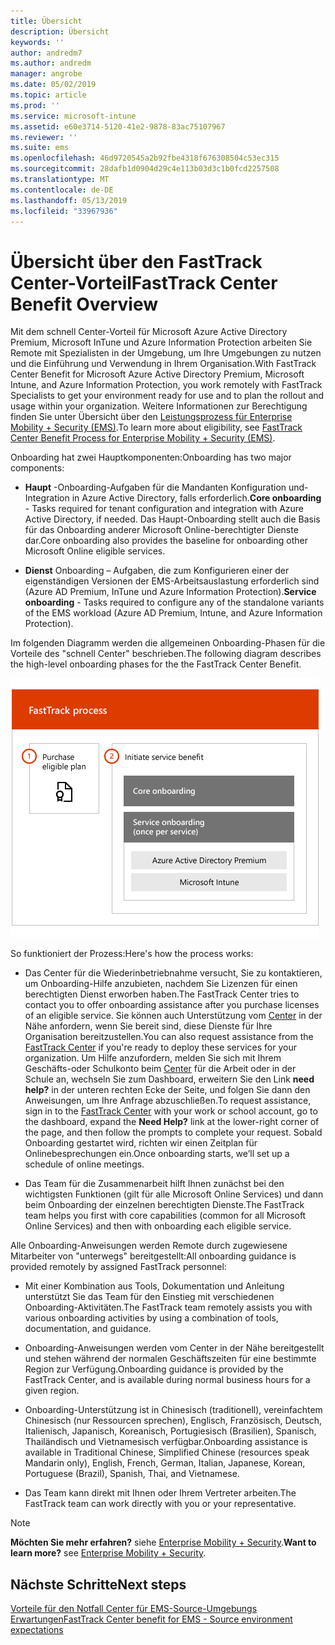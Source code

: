 ```yaml
---
title: Übersicht
description: Übersicht
keywords: ''
author: andredm7
ms.author: andredm
manager: angrobe
ms.date: 05/02/2019
ms.topic: article
ms.prod: ''
ms.service: microsoft-intune
ms.assetid: e60e3714-5120-41e2-9878-83ac75107967
ms.reviewer: ''
ms.suite: ems
ms.openlocfilehash: 46d9720545a2b92fbe4318f676308504c53ec315
ms.sourcegitcommit: 28dafb1d0904d29c4e113b03d3c1b0fcd2257508
ms.translationtype: MT
ms.contentlocale: de-DE
ms.lasthandoff: 05/13/2019
ms.locfileid: "33967936"
---
```

# <a name="fasttrack-center-benefit-overview"></a><span data-ttu-id="1f1d0-103">Übersicht über den FastTrack Center-Vorteil</span><span class="sxs-lookup"><span data-stu-id="1f1d0-103">FastTrack Center Benefit Overview</span></span>

<span data-ttu-id="1f1d0-104">Mit dem schnell Center-Vorteil für Microsoft Azure Active Directory Premium, Microsoft InTune und Azure Information Protection arbeiten Sie Remote mit Spezialisten in der Umgebung, um Ihre Umgebungen zu nutzen und die Einführung und Verwendung in Ihrem Organisation.</span><span class="sxs-lookup"><span data-stu-id="1f1d0-104">With FastTrack Center Benefit for Microsoft Azure Active Directory Premium, Microsoft Intune, and Azure Information Protection, you work remotely with FastTrack Specialists to get your environment ready for use and to plan the rollout and usage within your organization.</span></span> <span data-ttu-id="1f1d0-105">Weitere Informationen zur Berechtigung finden Sie unter Übersicht über den [Leistungsprozess für Enterprise Mobility + Security (EMS)](EMS-fasttrack-process.md).</span><span class="sxs-lookup"><span data-stu-id="1f1d0-105">To learn more about eligibility, see [FastTrack Center Benefit Process for Enterprise Mobility + Security (EMS)](EMS-fasttrack-process.md).</span></span>

<span data-ttu-id="1f1d0-106">Onboarding hat zwei Hauptkomponenten:</span><span class="sxs-lookup"><span data-stu-id="1f1d0-106">Onboarding has two major components:</span></span>

-   <span data-ttu-id="1f1d0-107">**Haupt** -Onboarding-Aufgaben für die Mandanten Konfiguration und-Integration in Azure Active Directory, falls erforderlich.</span><span class="sxs-lookup"><span data-stu-id="1f1d0-107">**Core onboarding** - Tasks required for tenant configuration and integration with Azure Active Directory, if needed.</span></span> <span data-ttu-id="1f1d0-108">Das Haupt-Onboarding stellt auch die Basis für das Onboarding anderer Microsoft Online-berechtigter Dienste dar.</span><span class="sxs-lookup"><span data-stu-id="1f1d0-108">Core onboarding also provides the baseline for onboarding other Microsoft Online eligible services.</span></span>

-   <span data-ttu-id="1f1d0-109">**Dienst** Onboarding – Aufgaben, die zum Konfigurieren einer der eigenständigen Versionen der EMS-Arbeitsauslastung erforderlich sind (Azure AD Premium, InTune und Azure Information Protection).</span><span class="sxs-lookup"><span data-stu-id="1f1d0-109">**Service onboarding** - Tasks required to configure any of the standalone variants of the EMS workload (Azure AD Premium, Intune, and Azure Information Protection).</span></span>

<span data-ttu-id="1f1d0-110">Im folgenden Diagramm werden die allgemeinen Onboarding-Phasen für die Vorteile des "schnell Center" beschrieben.</span><span class="sxs-lookup"><span data-stu-id="1f1d0-110">The following diagram describes the high-level onboarding phases for the the FastTrack Center Benefit.</span></span>

![Die übergeordneten Onboarding-Phasen der Nutzung des Vorteile des "schnell Center"](./media/ft-onboarding-process.png)

<span data-ttu-id="1f1d0-112">So funktioniert der Prozess:</span><span class="sxs-lookup"><span data-stu-id="1f1d0-112">Here's how the process works:</span></span>

- <span data-ttu-id="1f1d0-113">Das Center für die Wiederinbetriebnahme versucht, Sie zu kontaktieren, um Onboarding-Hilfe anzubieten, nachdem Sie Lizenzen für einen berechtigten Dienst erworben haben.</span><span class="sxs-lookup"><span data-stu-id="1f1d0-113">The FastTrack Center tries to contact you to offer onboarding assistance after you purchase licenses of an eligible service.</span></span> <span data-ttu-id="1f1d0-114">Sie können auch Unterstützung vom [Center](https://go.microsoft.com/fwlink/?linkid=780698) in der Nähe anfordern, wenn Sie bereit sind, diese Dienste für Ihre Organisation bereitzustellen.</span><span class="sxs-lookup"><span data-stu-id="1f1d0-114">You can also request assistance from the [FastTrack Center](https://go.microsoft.com/fwlink/?linkid=780698) if you're ready to deploy these services for your organization.</span></span> <span data-ttu-id="1f1d0-115">Um Hilfe anzufordern, melden Sie sich mit Ihrem Geschäfts-oder Schulkonto beim [Center](https://go.microsoft.com/fwlink/?linkid=780698) für die Arbeit oder in der Schule an, wechseln Sie zum Dashboard, erweitern Sie den Link **need help?** in der unteren rechten Ecke der Seite, und folgen Sie dann den Anweisungen, um Ihre Anfrage abzuschließen.</span><span class="sxs-lookup"><span data-stu-id="1f1d0-115">To request assistance, sign in to the [FastTrack Center](https://go.microsoft.com/fwlink/?linkid=780698) with your work or school account, go to the dashboard, expand the **Need Help?** link at the lower-right corner of the page, and then follow the prompts to complete your request.</span></span> <span data-ttu-id="1f1d0-116">Sobald Onboarding gestartet wird, richten wir einen Zeitplan für Onlinebesprechungen ein.</span><span class="sxs-lookup"><span data-stu-id="1f1d0-116">Once onboarding starts, we’ll set up a schedule of online meetings.</span></span>

-   <span data-ttu-id="1f1d0-117">Das Team für die Zusammenarbeit hilft Ihnen zunächst bei den wichtigsten Funktionen (gilt für alle Microsoft Online Services) und dann beim Onboarding der einzelnen berechtigten Dienste.</span><span class="sxs-lookup"><span data-stu-id="1f1d0-117">The FastTrack team helps you first with core capabilities (common for all Microsoft Online Services) and then with onboarding each eligible service.</span></span>

<span data-ttu-id="1f1d0-118">Alle Onboarding-Anweisungen werden Remote durch zugewiesene Mitarbeiter von "unterwegs" bereitgestellt:</span><span class="sxs-lookup"><span data-stu-id="1f1d0-118">All onboarding guidance is provided remotely by assigned FastTrack personnel:</span></span>

-   <span data-ttu-id="1f1d0-119">Mit einer Kombination aus Tools, Dokumentation und Anleitung unterstützt Sie das Team für den Einstieg mit verschiedenen Onboarding-Aktivitäten.</span><span class="sxs-lookup"><span data-stu-id="1f1d0-119">The FastTrack team remotely assists you with various onboarding activities by using a combination of tools, documentation, and guidance.</span></span>

-   <span data-ttu-id="1f1d0-120">Onboarding-Anweisungen werden vom Center in der Nähe bereitgestellt und stehen während der normalen Geschäftszeiten für eine bestimmte Region zur Verfügung.</span><span class="sxs-lookup"><span data-stu-id="1f1d0-120">Onboarding guidance is provided by the FastTrack Center, and is available during normal business hours for a given region.</span></span>

-   <span data-ttu-id="1f1d0-121">Onboarding-Unterstützung ist in Chinesisch (traditionell), vereinfachtem Chinesisch (nur Ressourcen sprechen), Englisch, Französisch, Deutsch, Italienisch, Japanisch, Koreanisch, Portugiesisch (Brasilien), Spanisch, Thailändisch und Vietnamesisch verfügbar.</span><span class="sxs-lookup"><span data-stu-id="1f1d0-121">Onboarding assistance is available in Traditional Chinese, Simplified Chinese (resources speak Mandarin only), English, French, German, Italian, Japanese, Korean, Portuguese (Brazil), Spanish, Thai, and Vietnamese.</span></span>

-   <span data-ttu-id="1f1d0-122">Das Team kann direkt mit Ihnen oder Ihrem Vertreter arbeiten.</span><span class="sxs-lookup"><span data-stu-id="1f1d0-122">The FastTrack team can work directly with you or your representative.</span></span>

> [!NOTE]
> <span data-ttu-id="1f1d0-123">**Möchten Sie mehr erfahren?** siehe [Enterprise Mobility + Security](https://www.microsoft.com/cloud-platform/enterprise-mobility).</span><span class="sxs-lookup"><span data-stu-id="1f1d0-123">**Want to learn more?** see [Enterprise Mobility + Security](https://www.microsoft.com/cloud-platform/enterprise-mobility).</span></span>

## <a name="next-steps"></a><span data-ttu-id="1f1d0-124">Nächste Schritte</span><span class="sxs-lookup"><span data-stu-id="1f1d0-124">Next steps</span></span>

[<span data-ttu-id="1f1d0-125">Vorteile für den Notfall Center für EMS-Source-Umgebungs Erwartungen</span><span class="sxs-lookup"><span data-stu-id="1f1d0-125">FastTrack Center benefit for EMS - Source environment expectations</span></span>](EMS-source-environment-expectations.md)
